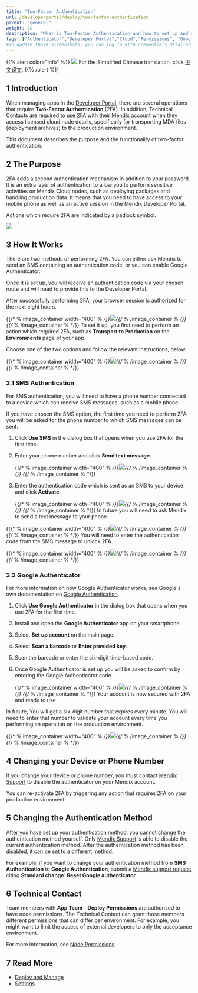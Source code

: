 ```yaml
---
title: "Two-Factor Authentication"
url: /developerportal/deploy/two-factor-authentication
parent: "general"
weight: 20
description: "What is Two-Factor Authentication and how to set up and change it."
tags: ["Authenticator","Developer Portal","Cloud","Permissions", "Google", "2FA", "Two-factor authentication", "SMS"]
#To update these screenshots, you can log in with credentials detailed in How to Update Screenshots Using Team Apps.
---
```


{{% alert color="info" %}}
<img src="/attachments/china.png" style="display: inline-block; margin: 0" /> For the Simplified Chinese translation, click [中文译文](https://cdn.mendix.tencent-cloud.com/documentation/developerportal/two-factor-authentication.pdf).
{{% /alert %}}

## 1 Introduction

When managing apps in the [Developer Portal](http://sprintr.home.mendix.com), there are several operations that require **Two-Factor Authentication** (2FA). In addition, Technical Contacts are required to use 2FA with their Mendix account when they access licensed cloud node details, specifically for transporting MDA files (deployment archives) to the production environment.

This document describes the purpose and the functionality of two-factor authentication.

## 2 The Purpose

2FA adds a second authentication mechanism in addition to your password. It is an extra layer of authentication to allow you to perform sensitive activities on Mendix Cloud nodes, such as deploying packages and handling production data. It means that you need to have access to your mobile phone as well as an active session in the Mendix Developer Portal.

Actions which require 2FA are indicated by a padlock symbol.

![](/attachments/developerportal/deploy/general/two-factor-authentication/production.png)



## 3 How It Works

There are two methods of performing 2FA. You can either ask Mendix to send an SMS containing an authentication code, or you can enable Google Authenticator.

Once it is set up, you will receive an authentication code via your chosen route and will need to provide this to the Developer Portal.

After successfully performing 2FA, your browser session is authorized for the next eight hours.

{{/* % image_container width="400" % */}}![](/attachments/developerportal/deploy/general/two-factor-authentication/information.png){{/* % /image_container % */}} 
{{/* % /image_container % */}} 
To set it up, you first need to perform an action which required 2FA, such as **Transport to Production** on the **Environments** page of your app.

Choose one of the two options and follow the relevant instructions, below.

{{/* % image_container width="400" % */}}![](/attachments/developerportal/deploy/general/two-factor-authentication/sms-or-google.png){{/* % /image_container % */}} 
{{/* % /image_container % */}} 
### 3.1 SMS Authentication

For SMS authentication, you will need to have a phone number connected to a device which can receive SMS messages, such as a mobile phone.

If you have chosen the SMS option, the first time you need to perform 2FA you will be asked for the phone number to which SMS messages can be sent.

1. Click **Use SMS** in the dialog box that opens when you use 2FA for the first time.
2. Enter your phone number and click **Send text message**.

    {{/* % image_container width="400" % */}}![](/attachments/developerportal/deploy/general/two-factor-authentication/setup-sms.png){{/* % /image_container % */}} 
{{/* % /image_container % */}} 
3. Enter the authentication code which is sent as an SMS to your device and click **Activate**.

    {{/* % image_container width="400" % */}}![](/attachments/developerportal/deploy/general/two-factor-authentication/enter-sms.png){{/* % /image_container % */}} 
{{/* % /image_container % */}} 
In future you will need to ask Mendix to send a text message to your phone.

{{/* % image_container width="400" % */}}![](/attachments/developerportal/deploy/general/two-factor-authentication/authentication-sms.png){{/* % /image_container % */}} 
{{/* % /image_container % */}} 
You will need to enter the authentication code from the SMS message to unlock 2FA.

{{/* % image_container width="400" % */}}![](/attachments/developerportal/deploy/general/two-factor-authentication/please-authenticate.png){{/* % /image_container % */}} 
{{/* % /image_container % */}} 
### 3.2 Google Authenticator

For more information on how Google Authenticator works, see Google's own documentation on [Google Authentication](https://www.google.com/landing/2step/#tab=how-it-protects).

1. Click **Use Google Authenticator** in the dialog box that opens when you use 2FA for the first time.
2. Install and open the **Google Authenticator** app on your smartphone.
3. Select **Set up account** on the main page.
4. Select **Scan a barcode** or **Enter provided key**.
5. Scan the barcode or enter the six-digit time-based code.
6. Once Google Authenticator is set up you will be asked to confirm by entering the Google Authenticator code.

    {{/* % image_container width="400" % */}}![](/attachments/developerportal/deploy/general/two-factor-authentication/authenticator.png){{/* % /image_container % */}} 
{{/* % /image_container % */}} 
Your account is now secured with 2FA and ready to use.

In future, You will get a six-digit number that expires every minute. You will need to enter that number to validate your account every time you performing an operation on the production environment.

{{/* % image_container width="400" % */}}![](/attachments/developerportal/deploy/general/two-factor-authentication/google.png){{/* % /image_container % */}} 
{{/* % /image_container % */}} 
## 4 Changing your Device or Phone Number

If you change your device or phone number, you must contact [Mendix Support](https://support.mendix.com/hc/en-us) to disable the authenticator on your Mendix account.

You can re-activate 2FA by triggering any action that requires 2FA on your production environment.

## 5 Changing the Authentication Method

After you have set up your authentication method, you cannot change the authentication method yourself. Only [Mendix Support](https://support.mendix.com) is able to disable the current authentication method. After the authentication method has been disabled, it can be set to a different method.

For example, if you want to change your authentication method from **SMS Authentication** to **Google Authentication**, submit a [Mendix support request](https://support.mendix.com/hc/en-us/requests/new) citing **Standard change: Reset Google authenticator**.

## 6 Technical Contact

Team members with **App Team – Deploy Permissions** are authorized to have node permissions. The Technical Contact can grant those members different permissions that can differ per environment. For example, you might want to limit the access of external developers to only the acceptance environment.

For more information, see [Node Permissions](node-permissions).

## 7 Read More

* [Deploy and Manage](/developerportal/deploy)
* [Settings](/developerportal/settings)
